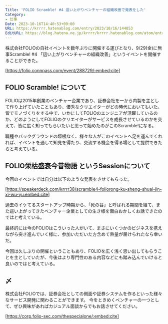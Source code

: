 ```yaml
---
Title: 'FOLIO Scramble! #4 這い上がりベンチャーの組織改善で発表をした'
Category:
- 仕事
Date: 2023-10-16T14:40:53+09:00
URL: https://krrrr.hatenablog.com/entry/2023/10/16/144053
EditURL: https://blog.hatena.ne.jp/krrrr/krrrr.hatenablog.com/atom/entry/820878482973746913
---
```


株式会社FOLIOの自社イベントを数年ぶりに開催する運びとなり、9/29(金)に無事Scramble! #4 「這い上がりベンチャーの組織改善」というイベントを開催することができた。

[https://folio.connpass.com/event/288729/:embed:cite]

<!-- more -->

## FOLIO Scramble! について

FOLIOは2015年創業のベンチャー企業であり、証券会社を一から内製を主として作り上げていたこともあり、優秀なクリエイターがどの時代においてもいた。
皆でモノづくりをする中で、いかにしてFOLIOのエンジニアが活躍しているのか、どのようにしてFOLIOのクリエイターがサービスを成長させているのかを交えて、皆に広く知ってもらいたいと思って始めたのがこのScramble!になる。

職種やバックグラウンドの垣根なく、様々な人がこのイベントへ足を運んでくれれば、イベントを通して知見を得たり、交流する機会を得る場として提供できたらと考えている。


## FOLIO栄枯盛衰今昔物語 というSessionについて

今回のイベントでは自分は以下のような発表をさせてもらった。

[https://speakerdeck.com/krrrr38/scramble4-foliorong-ku-sheng-shuai-jin-xi-wu-yu:embed:cite]

過去のイケてるスタートアップ時期から、「死の谷」と呼ばれる期間を経て、また這い上がってきたベンチャー企業としての生き様を面白おかしくお話できたのではと考えている。

最終的には今のFOLIOはこういった人がいて、まさにいくつかのビジネスを携えながら突き進んでいく様に、参加いただいた方含めて熱量が届けられたなら幸いだ。

今回は久しぶりの開催ということもあり、FOLIOを広く浅く思い出してもらうことを主としていたが、今後はより専門性のある内容などにも踏み込んでいけると良いのではと考えている。

## 〆

株式会社FOLIOでは、証券会社としての側面や証券システムを作るといった様々なサービス開発に関わることができます。
今をときめくベンチャーの一つとして、ぜひ興味があればカジュアル面談からでもお話させてください。

[https://corp.folio-sec.com/thespecialone/:embed:cite]

